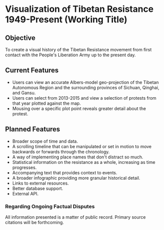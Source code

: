 # Visualization of Tibetan Resistance 1949-Present (Working Title)

## Objective
To create a visual history of the Tibetan Resistance movement from first contact with the People's Liberation Army up to the present day.

## Current Features

- Users can view an accurate Albers-model geo-projection of the Tibetan Autonomous Region and the surrounding provinces of Sichuan, Qinghai, and Gansu.
- Users can select from 2013-2015 and view a selection of protests from that year plotted against the map.
- Mousing over a specific plot point reveals greater detail about the protest.

## Planned Features

- Broader scope of time and data.
- A scrolling timeline that can be manipulated or set in motion to move backwards or forwards through the chronology.
- A way of implementing place names that don't distract so much.
- Statistical information on the resistance as a whole, increasing as time progresses.
- Accompanying text that provides context to events.
- A broader infographic providing more granular historical detail.
- Links to external resources.
- Better database support.
- External API.

### Regarding Ongoing Factual Disputes

All information presented is a matter of public record. Primary source citations will be forthcoming.
